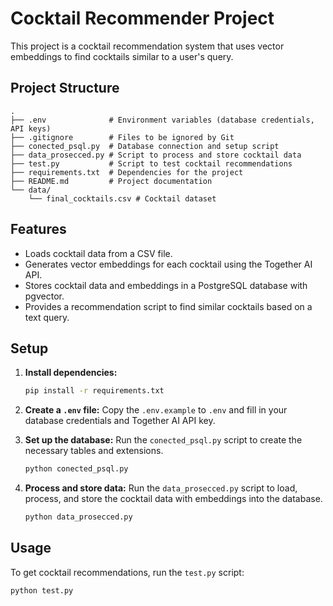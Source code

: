 # Cocktail Recommender Project

This project is a cocktail recommendation system that uses vector embeddings to find cocktails similar to a user's query.

## Project Structure

```
.
├── .env              # Environment variables (database credentials, API keys)
├── .gitignore        # Files to be ignored by Git
├── conected_psql.py  # Database connection and setup script
├── data_prosecced.py # Script to process and store cocktail data
├── test.py           # Script to test cocktail recommendations
├── requirements.txt  # Dependencies for the project
├── README.md         # Project documentation
└── data/
    └── final_cocktails.csv # Cocktail dataset
```

## Features

- Loads cocktail data from a CSV file.
- Generates vector embeddings for each cocktail using the Together AI API.
- Stores cocktail data and embeddings in a PostgreSQL database with pgvector.
- Provides a recommendation script to find similar cocktails based on a text query.

## Setup

1.  **Install dependencies:**
    ```bash
    pip install -r requirements.txt
    ```

2.  **Create a `.env` file:**
    Copy the `.env.example` to `.env` and fill in your database credentials and Together AI API key.

3.  **Set up the database:**
    Run the `conected_psql.py` script to create the necessary tables and extensions.
    ```bash
    python conected_psql.py
    ```

4.  **Process and store data:**
    Run the `data_prosecced.py` script to load, process, and store the cocktail data with embeddings into the database.
    ```bash
    python data_prosecced.py
    ```

## Usage

To get cocktail recommendations, run the `test.py` script:
```bash
python test.py
